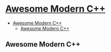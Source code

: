 # [Awesome Modern C++](https://github.com/rigtorp/awesome-modern-cpp)

- [Awesome Modern C++](#awesome-modern-c)
  - [Awesome Modern C++](#awesome-modern-c-1)

## Awesome Modern C++
